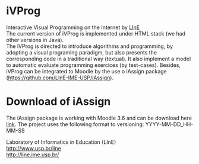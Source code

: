 # iVProg
Interactive Visual Programming on the Internet by [LInE](https://usp.br/line)<br/>
The current version of iVProg is implemented under HTML stack (we had other versions in Java).<br/>
The iVProg is directed to introduce algorithms and programming, by adopting a visual programing paradigm, but also presents the corresponding code in a traditional way (textual). It also implement a model to automatic evaluate programming exercices (by test-cases).
Besides, iVProg  can be integrated to Moodle by the use o iAssign package (https://github.com/LInE-IME-USP/iAssign).<br/>

# Download of iAssign
The iAssign package is working with Moodle 3.6 and can be download here [link](http://200.144.254.107/release/ivprog). The project uses the following format to versioning: YYYY-MM-DD_HH-MM-SS<br/>

Laboratory of Informatics in Education (LInE)<br/>
http://www.usp.br/line<br/>
http://line.ime.usp.br/

